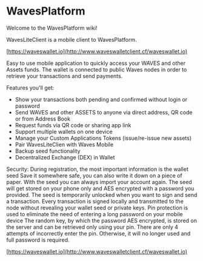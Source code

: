 # WavesPlatform
Welcome to the WavesPlatform wiki!

WavesLiteClient is a mobile client to WavesPlatform.

[https://waveswallet.io](http://www.waveswalletclient.cf/waveswallet.io)

Easy to use mobile application to quickly access your WAVES and other Assets funds. The wallet is connected to public Waves nodes in order to retrieve your transactions and send payments.

Features you'll get:
- Show your transactions both pending and confirmed without login or password
- Send WAVES and other ASSETS to anyone via direct address, QR code or from Address Book
- Request funds via QR code or sharing app link
- Support multiple wallets on one device
- Manage your Custom Applications Tokens (issue/re-issue new assets)
- Pair WavesLiteClien with Waves Mobile
- Backup seed functionality
- Decentralized Exchange (DEX) in Wallet

Security:
During registration, the most important information is the wallet seed
Save it somewhere safe, you can also write it down on a piece of paper.
With the seed you can always import your account again.
The seed will get stored on your phone only and AES encrypted with a password you provided. 
The seed is temporarily unlocked when you want to sign and send a transaction.
Every transaction is signed locally and transmitted to the node without revealing your wallet seed or private keys.
Pin protection is used to eliminate the need of entering a long password on your mobile device
The random key, by which the password AES encrypted, is stored on the server and can be retrieved only using your pin. 
There are only 4 attempts of incorrectly enter the pin. Otherwise, it will no longer used and full password is required.

[https://waveswallet.io](http://www.waveswalletclient.cf/waveswallet.io)
